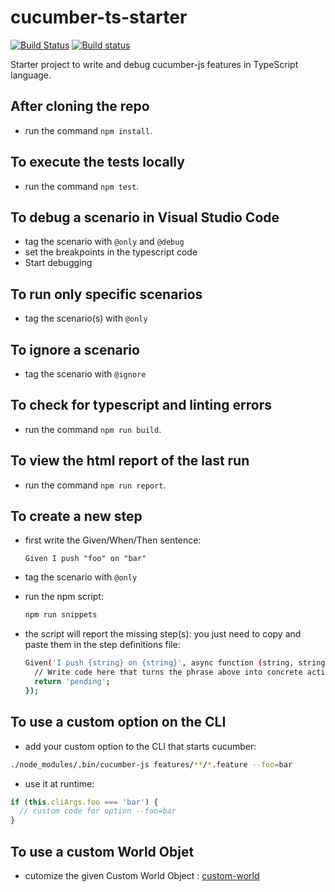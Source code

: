 # cucumber-ts-starter

[![Build Status](https://travis-ci.org/hdorgeval/cucumber-ts-starter.svg?branch=master)](https://travis-ci.org/hdorgeval/cucumber-ts-starter)
[![Build status](https://ci.appveyor.com/api/projects/status/bwrtikv923n8oexp?svg=true)](https://ci.appveyor.com/project/hdorgeval/cucumber-ts-starter)

Starter project to write and debug cucumber-js features in TypeScript language.

## After cloning the repo

* run the command `npm install`.

## To execute the tests locally

* run the command `npm test`.

## To debug a scenario in Visual Studio Code

* tag the scenario with `@only` and `@debug`
* set the breakpoints in the typescript code
* Start debugging

## To run only specific scenarios

* tag the scenario(s) with `@only`

## To ignore a scenario

* tag the scenario with `@ignore`

## To check for typescript and linting errors

* run the command `npm run build`.

## To view the html report of the last run

* run the command `npm run report`.

## To create a new step

* first write the Given/When/Then sentence:
  ```gherkin
  Given I push "foo" on "bar"
  ```

* tag the scenario with `@only`

* run the npm script:
  ```sh
  npm run snippets
  ```

* the script will report the missing step(s): you just need to copy and paste them in the step definitions file:

  ```sh
  Given('I push {string} on {string}', async function (string, string2) {
    // Write code here that turns the phrase above into concrete actions
    return 'pending';
  });
  ```

## To use a custom option on the CLI

* add your custom option to the CLI that starts cucumber:
```sh
./node_modules/.bin/cucumber-js features/**/*.feature --foo=bar 
```
* use it at runtime:
```js
if (this.cliArgs.foo === 'bar') {
  // custom code for option --foo=bar
}
```

## To use a custom World Objet

* cutomize the given Custom World Object : [custom-world](world/custom-world.ts)